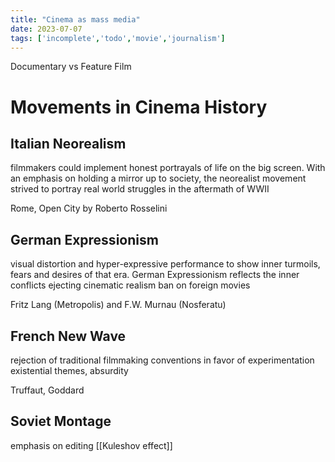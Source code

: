 ```yaml
---
title: "Cinema as mass media"
date: 2023-07-07
tags: ['incomplete','todo','movie','journalism']
---
```


Documentary vs Feature Film


# Movements in Cinema History

## Italian Neorealism
filmmakers could implement honest portrayals of life on the big screen. With an emphasis on holding a mirror up to society, the neorealist movement strived to portray real world struggles in the aftermath of WWII

Rome, Open City by Roberto Rosselini

## German Expressionism
visual distortion and hyper-expressive performance to show inner turmoils, fears and desires of that era. German Expressionism reflects the inner conflicts
ejecting cinematic realism
ban on foreign movies

Fritz Lang (Metropolis) and F.W. Murnau (Nosferatu)

## French New Wave
rejection of traditional filmmaking conventions in favor of experimentation
existential themes, absurdity

Truffaut, Goddard

## Soviet Montage
emphasis on editing 
[[Kuleshov effect]]


